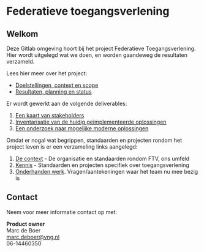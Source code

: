 # Federatieve toegangsverlening

## Welkom
Deze Gitlab omgeving hoort bij het project Federatieve Toegangsverlening. 
Hier wordt uitgelegd wat we doen, en worden gaandeweg de resultaten verzameld.

Lees hier meer over het project:
- [Doelstellingen, context en scope](project_documentatie/1.doelstellingen.md)
- [Resultaten, planning en status](project_documentatie/2.0resultaten.md)

Er wordt gewerkt aan de volgende deliverables:
1.	[Een kaart van stakeholders](project_documentatie/2.1stakeholders.md)
2.	[Inventarisatie van de huidig ge&iuml;mplementeerde oplossingen](project_documentatie/2.2huidige_oplossingen.md)
3.	[Een onderzoek naar mogelijke moderne oplossingen](project_documentatie/2.3.0moderne_oplossingsrichtingen.md)

Omdat er nogal wat begrippen, standaarden en projecten rondom het project leven is er een verzameling links aangelegd:
1. [De context](project_documentatie/4.1.links_context.md) - De organisatie en standaarden rondom FTV, ons umfeld
2. [Kennis](project_documentatie/4.2.links_pbac.md) - Standaarden en projecten specifiek over toegangsverlening
3. [Onderhanden werk](project_documentatie/4.3.links_onderhanden_werk). Vragen/aantekeningen waar het team nu mee bezig is

## Contact

Neem voor meer informatie contact op met:

**Product owner**  
Marc de Boer  
[marc.deboer@vng.nl](mailto:marc.deboer@vng.nl)  
06-14460350